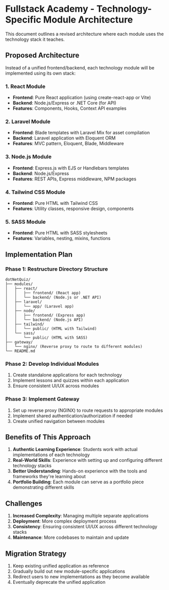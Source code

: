 # Fullstack Academy - Technology-Specific Module Architecture

This document outlines a revised architecture where each module uses the technology stack it teaches.

## Proposed Architecture

Instead of a unified frontend/backend, each technology module will be implemented using its own stack:

### 1. React Module
- **Frontend**: Pure React application (using create-react-app or Vite)
- **Backend**: Node.js/Express or .NET Core (for API)
- **Features**: Components, Hooks, Context API examples

### 2. Laravel Module
- **Frontend**: Blade templates with Laravel Mix for asset compilation
- **Backend**: Laravel application with Eloquent ORM
- **Features**: MVC pattern, Eloquent, Blade, Middleware

### 3. Node.js Module
- **Frontend**: Express.js with EJS or Handlebars templates
- **Backend**: Node.js/Express
- **Features**: REST APIs, Express middleware, NPM packages

### 4. Tailwind CSS Module
- **Frontend**: Pure HTML with Tailwind CSS
- **Features**: Utility classes, responsive design, components

### 5. SASS Module
- **Frontend**: Pure HTML with SASS stylesheets
- **Features**: Variables, nesting, mixins, functions

## Implementation Plan

### Phase 1: Restructure Directory Structure
```
dotNetQuiz/
├── modules/
│   ├── react/
│   │   ├── frontend/ (React app)
│   │   └── backend/ (Node.js or .NET API)
│   ├── laravel/
│   │   └── app/ (Laravel app)
│   ├── node/
│   │   ├── frontend/ (Express app)
│   │   └── backend/ (Node.js API)
│   ├── tailwind/
│   │   └── public/ (HTML with Tailwind)
│   └── sass/
│       └── public/ (HTML with SASS)
├── gateway/
│   └── nginx/ (Reverse proxy to route to different modules)
└── README.md
```

### Phase 2: Develop Individual Modules
1. Create standalone applications for each technology
2. Implement lessons and quizzes within each application
3. Ensure consistent UI/UX across modules

### Phase 3: Implement Gateway
1. Set up reverse proxy (NGINX) to route requests to appropriate modules
2. Implement shared authentication/authorization if needed
3. Create unified navigation between modules

## Benefits of This Approach

1. **Authentic Learning Experience**: Students work with actual implementations of each technology
2. **Real-World Skills**: Experience with setting up and configuring different technology stacks
3. **Better Understanding**: Hands-on experience with the tools and frameworks they're learning about
4. **Portfolio Building**: Each module can serve as a portfolio piece demonstrating different skills

## Challenges

1. **Increased Complexity**: Managing multiple separate applications
2. **Deployment**: More complex deployment process
3. **Consistency**: Ensuring consistent UI/UX across different technology stacks
4. **Maintenance**: More codebases to maintain and update

## Migration Strategy

1. Keep existing unified application as reference
2. Gradually build out new module-specific applications
3. Redirect users to new implementations as they become available
4. Eventually deprecate the unified application